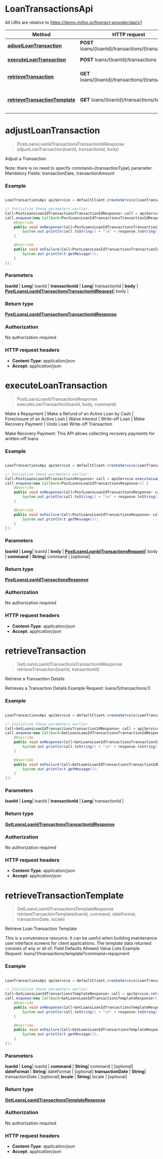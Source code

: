# LoanTransactionsApi

All URIs are relative to *https://demo.mifos.io/fineract-provider/api/v1*

Method | HTTP request | Description
------------- | ------------- | -------------
[**adjustLoanTransaction**](LoanTransactionsApi.md#adjustLoanTransaction) | **POST** loans/{loanId}/transactions/{transactionId} | Adjust a Transaction
[**executeLoanTransaction**](LoanTransactionsApi.md#executeLoanTransaction) | **POST** loans/{loanId}/transactions | Make a Repayment | Make a Refund of an Active Loan by Cash | Foreclosure of an Active Loan | Waive Interest | Write-off Loan | Make Recovery Payment | Undo Loan Write-off Transaction
[**retrieveTransaction**](LoanTransactionsApi.md#retrieveTransaction) | **GET** loans/{loanId}/transactions/{transactionId} | Retrieve a Transaction Details
[**retrieveTransactionTemplate**](LoanTransactionsApi.md#retrieveTransactionTemplate) | **GET** loans/{loanId}/transactions/template | Retrieve Loan Transaction Template


<a name="adjustLoanTransaction"></a>
# **adjustLoanTransaction**
> PostLoansLoanIdTransactionsTransactionIdResponse adjustLoanTransaction(loanId, transactionId, body)

Adjust a Transaction

Note: there is no need to specify command&#x3D;{transactionType} parameter.  Mandatory Fields: transactionDate, transactionAmount

### Example
```java

LoanTransactionsApi apiService = defaultClient.createService(LoanTransactionsApi.class);

// Initialize these parameters earlier.
Call<PostLoansLoanIdTransactionsTransactionIdResponse> call = apiService.adjustLoanTransaction(loanId, transactionId, body);
call.enqueue(new Callback<PostLoansLoanIdTransactionsTransactionIdResponse>() {
    @Override
    public void onResponse(Call<PostLoansLoanIdTransactionsTransactionIdResponse> call, Response<PostLoansLoanIdTransactionsTransactionIdResponse> response) {
        System.out.println(call.toString() + "\n" + response.toString());
    }

    @Override
    public void onFailure(Call<PostLoansLoanIdTransactionsTransactionIdResponse> call, Throwable t) {
        System.out.println(t.getMessage());
    }
});

```

### Parameters

 **loanId** | **Long**| loanId |
 **transactionId** | **Long**| transactionId |
 **body** | [**PostLoansLoanIdTransactionsTransactionIdRequest**](PostLoansLoanIdTransactionsTransactionIdRequest.md)| body |

### Return type

[**PostLoansLoanIdTransactionsTransactionIdResponse**](PostLoansLoanIdTransactionsTransactionIdResponse.md)

### Authorization

No authorization required

### HTTP request headers

 - **Content-Type**: application/json
 - **Accept**: application/json

<a name="executeLoanTransaction"></a>
# **executeLoanTransaction**
> PostLoansLoanIdTransactionsResponse executeLoanTransaction(loanId, body, command)

Make a Repayment | Make a Refund of an Active Loan by Cash | Foreclosure of an Active Loan | Waive Interest | Write-off Loan | Make Recovery Payment | Undo Loan Write-off Transaction

Make Recovery Payment:  This API allows collecting recovery payments for written-off loans

### Example
```java

LoanTransactionsApi apiService = defaultClient.createService(LoanTransactionsApi.class);

// Initialize these parameters earlier.
Call<PostLoansLoanIdTransactionsResponse> call = apiService.executeLoanTransaction(loanId, body, command);
call.enqueue(new Callback<PostLoansLoanIdTransactionsResponse>() {
    @Override
    public void onResponse(Call<PostLoansLoanIdTransactionsResponse> call, Response<PostLoansLoanIdTransactionsResponse> response) {
        System.out.println(call.toString() + "\n" + response.toString());
    }

    @Override
    public void onFailure(Call<PostLoansLoanIdTransactionsResponse> call, Throwable t) {
        System.out.println(t.getMessage());
    }
});

```

### Parameters

 **loanId** | **Long**| loanId |
 **body** | [**PostLoansLoanIdTransactionsRequest**](PostLoansLoanIdTransactionsRequest.md)| body |
 **command** | **String**| command | [optional]

### Return type

[**PostLoansLoanIdTransactionsResponse**](PostLoansLoanIdTransactionsResponse.md)

### Authorization

No authorization required

### HTTP request headers

 - **Content-Type**: application/json
 - **Accept**: application/json

<a name="retrieveTransaction"></a>
# **retrieveTransaction**
> GetLoansLoanIdTransactionsTransactionIdResponse retrieveTransaction(loanId, transactionId)

Retrieve a Transaction Details

Retrieves a Transaction Details  Example Request:  loans/5/transactions/3

### Example
```java

LoanTransactionsApi apiService = defaultClient.createService(LoanTransactionsApi.class);

// Initialize these parameters earlier.
Call<GetLoansLoanIdTransactionsTransactionIdResponse> call = apiService.retrieveTransaction(loanId, transactionId);
call.enqueue(new Callback<GetLoansLoanIdTransactionsTransactionIdResponse>() {
    @Override
    public void onResponse(Call<GetLoansLoanIdTransactionsTransactionIdResponse> call, Response<GetLoansLoanIdTransactionsTransactionIdResponse> response) {
        System.out.println(call.toString() + "\n" + response.toString());
    }

    @Override
    public void onFailure(Call<GetLoansLoanIdTransactionsTransactionIdResponse> call, Throwable t) {
        System.out.println(t.getMessage());
    }
});

```

### Parameters

 **loanId** | **Long**| loanId |
 **transactionId** | **Long**| transactionId |

### Return type

[**GetLoansLoanIdTransactionsTransactionIdResponse**](GetLoansLoanIdTransactionsTransactionIdResponse.md)

### Authorization

No authorization required

### HTTP request headers

 - **Content-Type**: application/json
 - **Accept**: application/json

<a name="retrieveTransactionTemplate"></a>
# **retrieveTransactionTemplate**
> GetLoansLoanIdTransactionsTemplateResponse retrieveTransactionTemplate(loanId, command, dateFormat, transactionDate, locale)

Retrieve Loan Transaction Template

This is a convenience resource. It can be useful when building maintenance user interface screens for client applications. The template data returned consists of any or all of:  Field Defaults Allowed Value Lists  Example Request:  loans/1/transactions/template?command&#x3D;repayment

### Example
```java

LoanTransactionsApi apiService = defaultClient.createService(LoanTransactionsApi.class);

// Initialize these parameters earlier.
Call<GetLoansLoanIdTransactionsTemplateResponse> call = apiService.retrieveTransactionTemplate(loanId, command, dateFormat, transactionDate, locale);
call.enqueue(new Callback<GetLoansLoanIdTransactionsTemplateResponse>() {
    @Override
    public void onResponse(Call<GetLoansLoanIdTransactionsTemplateResponse> call, Response<GetLoansLoanIdTransactionsTemplateResponse> response) {
        System.out.println(call.toString() + "\n" + response.toString());
    }

    @Override
    public void onFailure(Call<GetLoansLoanIdTransactionsTemplateResponse> call, Throwable t) {
        System.out.println(t.getMessage());
    }
});

```

### Parameters

 **loanId** | **Long**| loanId |
 **command** | **String**| command | [optional]
 **dateFormat** | **String**| dateFormat | [optional]
 **transactionDate** | **String**| transactionDate | [optional]
 **locale** | **String**| locale | [optional]

### Return type

[**GetLoansLoanIdTransactionsTemplateResponse**](GetLoansLoanIdTransactionsTemplateResponse.md)

### Authorization

No authorization required

### HTTP request headers

 - **Content-Type**: application/json
 - **Accept**: application/json

